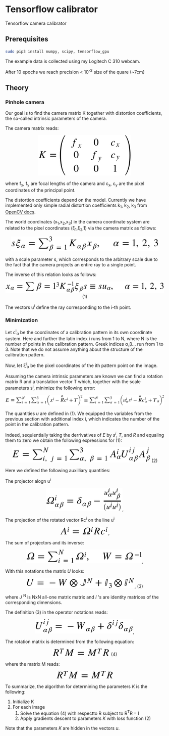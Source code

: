 # Tensorflow calibrator
Tensorflow camera calibrator

## Prerequisites

```bash
sudo pip3 install numpy, scipy, tensorflow_gpu
```

The example data is collected using my Logitech C 310 webcam.

After 10 epochs we reach precision < 10<sup>-2</sup> size of the quare (~7cm)

## Theory

### Pinhole camera
Our goal is to find the camera matrix K together with distortion coefficients, the so-called intrinsic parameters of the camera.

The camera matrix reads:
<p align="center">
<img src="docs/images/img1.svg" /> 
 </p>
 
where f<sub>x</sub>, f<sub>y</sub> are focal lengths of the camera and c<sub>x</sub>, c<sub>y</sub> are the pixel coordinates of the principal point.

The distortion coefficients depend on the model. Currently we have implemented only simple radial distortion coefficients k<sub>1</sub>, k<sub>2</sub>, k<sub>3</sub> from <a href="https://docs.opencv.org/3.4.3/dc/dbb/tutorial_py_calibration.html">OpenCV docs</a>. 

The world coordinates (x<sub>1</sub>,x<sub>2</sub>,x<sub>3</sub>) in the camera coordinate system are related to the pixel coordinates  (&xi;<sub>1</sub>,&xi;<sub>2</sub>,1) via the camera matrix as follows:

<p align="center">
<img src="docs/images/img2.svg" /> 
</p>

with a scale parameter s, which corresponds to the arbitrary scale due to the fact that the camera projects an entire ray to a single point.

The inverse of this relation looks as follows:
<p align="center">
<img src="docs/images/img3.svg" />      (1)
</p>

The vectors u<sup>i</sup> define the ray corresponding to the i-th point.

### Minimization

Let c<sup>i</sup><sub>&alpha;</sub> be the coordinates of a calibration pattern in its own coordinate system. Here and further the latin index i runs from 1 to N, where N is the number of points in the calibration pattern. Greek indices &alpha;,&beta;... run from 1 to 3. Note that we do not assume anything about the structure of the calibration pattern.

Now, let &xi;<sup>i</sup><sub>&alpha;</sub> be the pixel coordinates of the ith pattern point on the image.

Assuming the camera intrinsic parameters are known we can find a rotation matrix R and a translation vector T which, together with the scale parameters s<sup>i</sup>,  minimize the following error:

<p align="center">
<img src="docs/images/img4.svg" />
</p>

The quantities *u* are defined in (1). We equipped the variables from the previous section with additional index i, which indicates the number of the point in the calibration pattern.

Indeed, sequientially taking the derrivatives of *E* by *s<sup>i</sup>*, *T*, and *R* and equaling them to zero we obtain the following expressions for (1):
<p align="center">
<img src="docs/images/img5.svg" />  (2)
</p>

Here we defined the following auxilliary quantities:

The projector alogn u<sup>i</sup>
<p align="center">
<img src="docs/images/img6.svg"/>,  
</p>

The projection of the rotated vector Rc<sup>i</sup> on the line u<sup>i</sup>

<p align="center">
<img src="docs/images/img7.svg"/>, 
</p>

The sum of projectors and its inverse:

<p align="center">
<img src="docs/images/img8.svg"/>,  
</p>

With this notations the matrix *U* looks:

<p align="center">
<img src="docs/images/img9.svg"/>,        (3)
</p>

where *J* <sup>N</sup> is NxN all-one matrix matrix and *I* 's are identity matrices of the corresponding dimensions.

The definition (3) in the operator notations reads:


<p align="center">
<img src="docs/images/img10.svg"/>,
</p>


The rotation matrix is determined from the following equation:

<p align="center">
<img src="docs/images/img11.svg"/>  (4)
</p>

where the matrix M reads:

<p align="center">
<img src="docs/images/img11.svg"/>  
</p>

To summarize, the algorithm for determining the parameters *K* is the following:

1. Initialize K
2. For each image 
   1. Solve the equation (4) with respectto R subject to R<sup>T</sup>R = I
   2. Apply gradients descent to parameters *K* with loss function (2)

Note that the parameters *K* are hidden in the vectors *u*.

